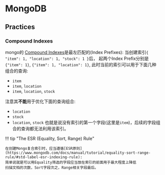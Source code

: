 # MongoDB

## Practices

### Compound Indexes

mongo的
[Compound Indexes](https://www.mongodb.com/docs/manual/core/indexes/index-types/index-compound/#compound-indexes)是最左匹配的(Index Prefixes):
当创建索引`{ "item": 1, "location": 1, "stock": 1 }`后，
起两个Index Prefix分别是`{"item": 1}`, `{"item": 1, "location": 1}`,
此时当前的索引可以用于下面几种组合的查询:
- `item`
- `item`, `location`
- `item`, `location`, `stock`

注意其**不能**用于优化下面的查询组合:
- `location`
- `stock`
- `location`, `stock`
也就是说没有索引的第一个字段(这里是`item`)，后续的字段组合的查询都无法利用该索引。

!!! tip "The ESR (Equality, Sort, Range) Rule"

    在创建Mongo复合索引时，应当遵循[ESR原则](https://www.mongodb.com/docs/manual/tutorial/equality-sort-range-rule/#std-label-esr-indexing-rule):
    简单说就是可以用Equality筛选的字段应当放在索引的前面用于最大程度上降低
    扫描文档的次数，Sort字段次之，Range相关字段最后。
